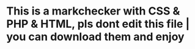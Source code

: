 #  This is a markchecker with CSS & PHP & HTML, pls dont edit this file | you can download them and enjoy
